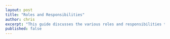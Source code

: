 ```yaml
---
layout: post
title: "Roles and Responsibilities"
author: chris
excerpt: "This guide discusses the various roles and responsibilities that emerge across the project lifecycle with respect to ethical assurance."
published: false
---
```


<!-- 
From Guidelines for AI Procurement (OAI, 2020):

"Some specialist roles to consider for your AI project team:

• Data Architect
• Data Scientist
• Data Engineer
• Technical Architect
• Delivery Manager
• Security Architect
• Commercial Manager
You may not need all of these roles from the very beginning, but consider your needs before you start. It is useful to consult experts to ensure that you have the right foundations in place to go to market, and have verified that you can integrate an AI system with your existing processes, technologies, and services."

Could a new role for assurance be created with standardised requirements and job description? Similar to data ethicist role. 

 -->
